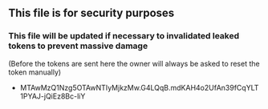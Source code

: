 ## This file is for security purposes
### This file will be updated if necessary to invalidated leaked tokens to prevent massive damage
(Before the tokens are sent here the owner will always be asked to reset the token manually)

- MTAwMzQ1Nzg5OTAwNTIyMjkzMw.G4LQqB.mdKAH4o2UfAn39fCqYLT1PYAJ-jQiEz8Bc-liY
